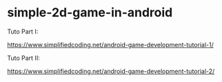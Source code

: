 # simple-2d-game-in-android

Tuto Part I:

https://www.simplifiedcoding.net/android-game-development-tutorial-1/

Tuto Part II:

https://www.simplifiedcoding.net/android-game-development-tutorial-2/

